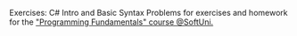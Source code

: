Exercises: C# Intro and Basic Syntax Problems for exercises and homework for the <a href="https://softuni.bg/trainings/1786/programming-fundamentals-january-2018#lesson-7621" target="_blank">"Programming Fundamentals" course @SoftUni.</a>
